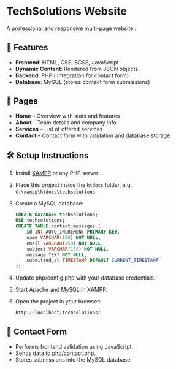 # TechSolutions Website

A professional and responsive multi-page website .

## 🚀 Features
- **Frontend**: HTML, CSS, SCSS, JavaScript  
- **Dynamic Content**: Rendered from JSON objects  
- **Backend**: PHP ( integration for contact form)  
- **Database**: MySQL (stores contact form submissions)  

## 📂 Pages
- **Home** – Overview with stats and features  
- **About** – Team details and company info  
- **Services** – List of offered services  
- **Contact** – Contact form with validation and database storage  

## 🛠️ Setup Instructions
1. Install [XAMPP](https://www.apachefriends.org/) or any PHP server.  
2. Place this project inside the `htdocs` folder, e.g. `C:\xampp\htdocs\techsolutions`.  
3. Create a MySQL database:

   ```sql
   CREATE DATABASE techsolutions;
   USE techsolutions;
   CREATE TABLE contact_messages (
       id INT AUTO_INCREMENT PRIMARY KEY,
       name VARCHAR(100) NOT NULL,
       email VARCHAR(150) NOT NULL,
       subject VARCHAR(150) NOT NULL,
       message TEXT NOT NULL,
       submitted_at TIMESTAMP DEFAULT CURRENT_TIMESTAMP
   );
4. Update php/config.php with your database credentials.

5. Start Apache and MySQL in XAMPP.

6. Open the project in your browser:

   ```sql
   http://localhost/techsolutions/

## 📧 Contact Form

- Performs frontend validation using JavaScript.
- Sends data to php/contact.php.
- Stores submissions into the MySQL database.
